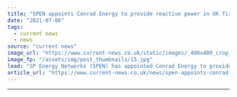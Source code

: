 ```yaml
---
title: "SPEN appoints Conrad Energy to provide reactive power in UK first"
date: "2021-07-06"
tags: 
  - current news
  - news
source: "current news"
image_url: "https://www.current-news.co.uk/static/images/_400x400_crop_center-center/Conrad-Energy-credit-Conrad-Energy.jpg"
image_fp: "/assets/img/post_thumbnails/15.jpg"
lead: "​SP Energy Networks (SPEN) has appointed Conrad Energy to provide reactive power to solve network constraints, in what it says is a UK first."
article_url: "https://www.current-news.co.uk/news/spen-appoints-conrad-energy-to-provide-reactive-power-in-uk-first?utm_source=rss-feeds&utm_medium=rss&utm_campaign=rss"
---
```


---
